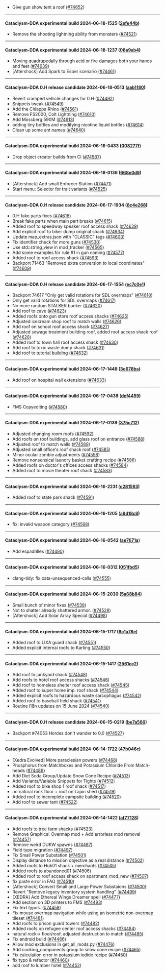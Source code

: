* Give gun show tent a roof ([#74652](https://github.com/CleverRaven/Cataclysm-DDA/pull/74652))

---

#### Cataclysm-DDA experimental build 2024-06-18-1525 ([2efe44b](https://github.com/CleverRaven/Cataclysm-DDA/releases/tag/cdda-experimental-2024-06-18-1525))

* Remove the shooting lightning ability from monsters ([#74521](https://github.com/CleverRaven/Cataclysm-DDA/pull/74521))

---

#### Cataclysm-DDA experimental build 2024-06-18-1237 ([08a9ab4](https://github.com/CleverRaven/Cataclysm-DDA/releases/tag/cdda-experimental-2024-06-18-1237))

* Moving quadrupedally through acid or fire damages both your hands and feet ([#74639](https://github.com/CleverRaven/Cataclysm-DDA/pull/74639))
* [Aftershock] Add Spark to Esper scenario ([#74461](https://github.com/CleverRaven/Cataclysm-DDA/pull/74461))

---

#### Cataclysm-DDA 0.H release candidate 2024-06-18-0513 ([aab1180](https://github.com/CleverRaven/Cataclysm-DDA/releases/tag/cdda-0.H-2024-06-18-0513))

* Revert cramped vehicle changes for 0.H ([#74492](https://github.com/CleverRaven/Cataclysm-DDA/pull/74492))
* Snippets tweak ([#74549](https://github.com/CleverRaven/Cataclysm-DDA/pull/74549))
* Add the Chiappa Rhino ([#74561](https://github.com/CleverRaven/Cataclysm-DDA/pull/74561))
* Remove FS2000, Colt Lightning  ([#74610](https://github.com/CleverRaven/Cataclysm-DDA/pull/74610))
* Add Mossberg 590M ([#74613](https://github.com/CleverRaven/Cataclysm-DDA/pull/74613))
* adding tiny bottles and modifying nicotine liquid bottles ([#74614](https://github.com/CleverRaven/Cataclysm-DDA/pull/74614))
* Clean up some ant names ([#74640](https://github.com/CleverRaven/Cataclysm-DDA/pull/74640))

---

#### Cataclysm-DDA experimental build 2024-06-18-0433 ([008277f](https://github.com/CleverRaven/Cataclysm-DDA/releases/tag/cdda-experimental-2024-06-18-0433))

* Drop object creator builds from CI ([#74587](https://github.com/CleverRaven/Cataclysm-DDA/pull/74587))

---

#### Cataclysm-DDA experimental build 2024-06-18-0136 ([668e0d9](https://github.com/CleverRaven/Cataclysm-DDA/releases/tag/cdda-experimental-2024-06-18-0136))

* [Aftershock] Add small Enforcer Station ([#74471](https://github.com/CleverRaven/Cataclysm-DDA/pull/74471))
* Start menu: Selector for trait variants ([#74525](https://github.com/CleverRaven/Cataclysm-DDA/pull/74525))

---

#### Cataclysm-DDA 0.H release candidate 2024-06-17-1934 ([8c4e268](https://github.com/CleverRaven/Cataclysm-DDA/releases/tag/cdda-0.H-2024-06-17-1934))

* 0.H fake parts fixes ([#74616](https://github.com/CleverRaven/Cataclysm-DDA/pull/74616))
* Break fake parts when main part breaks ([#74615](https://github.com/CleverRaven/Cataclysm-DDA/pull/74615))
* Added roof to speedway speaker roof access shack ([#74629](https://github.com/CleverRaven/Cataclysm-DDA/pull/74629))
* Add explicit roof to biker dump original shack ([#74634](https://github.com/CleverRaven/Cataclysm-DDA/pull/74634))
* Update map_extras.json with "CLASSIC" tags ([#74603](https://github.com/CleverRaven/Cataclysm-DDA/pull/74603))
* Fix identifier check for more guns ([#74530](https://github.com/CleverRaven/Cataclysm-DDA/pull/74530))
* Use std::string_view in mod_tracker ([#74565](https://github.com/CleverRaven/Cataclysm-DDA/pull/74565))
* Add some examples for rule #1 in gun naming ([#74577](https://github.com/CleverRaven/Cataclysm-DDA/pull/74577))
* Added roof to roof access shack ([#74593](https://github.com/CleverRaven/Cataclysm-DDA/pull/74593))
* Backport 71463 "Removed extra conversion to local coordinates" ([#74609](https://github.com/CleverRaven/Cataclysm-DDA/pull/74609))

---

#### Cataclysm-DDA 0.H release candidate 2024-06-17-1554 ([ec7c0e1](https://github.com/CleverRaven/Cataclysm-DDA/releases/tag/cdda-0.H-2024-06-17-1554))

* Backport 74617 "Only get valid rotations for SDL overmaps" ([#74618](https://github.com/CleverRaven/Cataclysm-DDA/pull/74618))
* Only get valid rotations for SDL overmaps ([#74617](https://github.com/CleverRaven/Cataclysm-DDA/pull/74617))
* No more random STALKER bunker ([#74620](https://github.com/CleverRaven/Cataclysm-DDA/pull/74620))
* Add roof to cave ([#74623](https://github.com/CleverRaven/Cataclysm-DDA/pull/74623))
* Added roofs onto gun store roof access shacks ([#74625](https://github.com/CleverRaven/Cataclysm-DDA/pull/74625))
* Adjusted icecream shop roof to match walls ([#74626](https://github.com/CleverRaven/Cataclysm-DDA/pull/74626))
* Add roof on school roof access shack ([#74627](https://github.com/CleverRaven/Cataclysm-DDA/pull/74627))
* Adjusted sewage treatment building roof, added roof access shack roof ([#74628](https://github.com/CleverRaven/Cataclysm-DDA/pull/74628))
* Added roof to town hall roof access shack ([#74630](https://github.com/CleverRaven/Cataclysm-DDA/pull/74630))
* Add roof to toxic waste dump shack ([#74631](https://github.com/CleverRaven/Cataclysm-DDA/pull/74631))
* Add roof to tutorial building ([#74632](https://github.com/CleverRaven/Cataclysm-DDA/pull/74632))

---

#### Cataclysm-DDA experimental build 2024-06-17-1448 ([3e678ba](https://github.com/CleverRaven/Cataclysm-DDA/releases/tag/cdda-experimental-2024-06-17-1448))

* Add roof on hospital wall extensions ([#74633](https://github.com/CleverRaven/Cataclysm-DDA/pull/74633))

---

#### Cataclysm-DDA experimental build 2024-06-17-0438 ([def4459](https://github.com/CleverRaven/Cataclysm-DDA/releases/tag/cdda-experimental-2024-06-17-0438))

* FMS Copyediting ([#74580](https://github.com/CleverRaven/Cataclysm-DDA/pull/74580))

---

#### Cataclysm-DDA experimental build 2024-06-17-0139 ([375c712](https://github.com/CleverRaven/Cataclysm-DDA/releases/tag/cdda-experimental-2024-06-17-0139))

* Adjusted changing room roofs ([#74592](https://github.com/CleverRaven/Cataclysm-DDA/pull/74592))
* Add roofs on roof buildings, add glass roof on entrance ([#74588](https://github.com/CleverRaven/Cataclysm-DDA/pull/74588))
* Adjusted roof to match walls ([#74589](https://github.com/CleverRaven/Cataclysm-DDA/pull/74589))
* Adjusted small office's roof shack roof ([#74585](https://github.com/CleverRaven/Cataclysm-DDA/pull/74585))
* Minor ocular zombie adjustments ([#74558](https://github.com/CleverRaven/Cataclysm-DDA/pull/74558))
* Remove nonsensical laundry basket crafting recipe ([#74586](https://github.com/CleverRaven/Cataclysm-DDA/pull/74586))
* Added roofs on doctor's offices access shacks ([#74584](https://github.com/CleverRaven/Cataclysm-DDA/pull/74584))
* Added roof to movie theater roof shack ([#74583](https://github.com/CleverRaven/Cataclysm-DDA/pull/74583))

---

#### Cataclysm-DDA experimental build 2024-06-16-2231 ([c281593](https://github.com/CleverRaven/Cataclysm-DDA/releases/tag/cdda-experimental-2024-06-16-2231))

* Added roof to state park shack ([#74591](https://github.com/CleverRaven/Cataclysm-DDA/pull/74591))

---

#### Cataclysm-DDA experimental build 2024-06-16-1205 ([a9d18c8](https://github.com/CleverRaven/Cataclysm-DDA/releases/tag/cdda-experimental-2024-06-16-1205))

* fix: invalid weapon category ([#74568](https://github.com/CleverRaven/Cataclysm-DDA/pull/74568))

---

#### Cataclysm-DDA experimental build 2024-06-16-0542 ([ae7671a](https://github.com/CleverRaven/Cataclysm-DDA/releases/tag/cdda-experimental-2024-06-16-0542))

* Add espadrilles ([#74490](https://github.com/CleverRaven/Cataclysm-DDA/pull/74490))

---

#### Cataclysm-DDA experimental build 2024-06-16-0312 ([051fbd5](https://github.com/CleverRaven/Cataclysm-DDA/releases/tag/cdda-experimental-2024-06-16-0312))

* clang-tidy: fix cata-unsequenced-calls ([#74555](https://github.com/CleverRaven/Cataclysm-DDA/pull/74555))

---

#### Cataclysm-DDA experimental build 2024-06-15-2030 ([5a68b84](https://github.com/CleverRaven/Cataclysm-DDA/releases/tag/cdda-experimental-2024-06-15-2030))

* Small bunch of minor fixes ([#74538](https://github.com/CleverRaven/Cataclysm-DDA/pull/74538))
* Not to shatter already shattered armor. ([#74528](https://github.com/CleverRaven/Cataclysm-DDA/pull/74528))
* [Aftershock] Add Solar Array Special ([#74498](https://github.com/CleverRaven/Cataclysm-DDA/pull/74498))

---

#### Cataclysm-DDA experimental build 2024-06-15-1717 ([8c1a78e](https://github.com/CleverRaven/Cataclysm-DDA/releases/tag/cdda-experimental-2024-06-15-1717))

* Added roof to LIXA guard shack ([#74551](https://github.com/CleverRaven/Cataclysm-DDA/pull/74551))
* Added explicit internal roofs to Karting ([#74550](https://github.com/CleverRaven/Cataclysm-DDA/pull/74550))

---

#### Cataclysm-DDA experimental build 2024-06-15-1417 ([2561cc2](https://github.com/CleverRaven/Cataclysm-DDA/releases/tag/cdda-experimental-2024-06-15-1417))

* Add roof to junkyard shack ([#74548](https://github.com/CleverRaven/Cataclysm-DDA/pull/74548))
* Add roofs to hotel roof access shacks ([#74546](https://github.com/CleverRaven/Cataclysm-DDA/pull/74546))
* Add roof to homeless shelter roof access shack ([#74545](https://github.com/CleverRaven/Cataclysm-DDA/pull/74545))
* Added roof to super home imp. roof shack ([#74544](https://github.com/CleverRaven/Cataclysm-DDA/pull/74544))
* Added explicit roofs to hazardous waste sarcophagus ([#74542](https://github.com/CleverRaven/Cataclysm-DDA/pull/74542))
* Added roof to baseball field shack ([#74541](https://github.com/CleverRaven/Cataclysm-DDA/pull/74541))
* Routine i18n updates on 15 June 2024 ([#74540](https://github.com/CleverRaven/Cataclysm-DDA/pull/74540))

---

#### Cataclysm-DDA 0.H release candidate 2024-06-15-0219 ([be7a566](https://github.com/CleverRaven/Cataclysm-DDA/releases/tag/cdda-0.H-2024-06-15-0219))

* Backport #74053 Hordes don't wander to 0,0 ([#74527](https://github.com/CleverRaven/Cataclysm-DDA/pull/74527))

---

#### Cataclysm-DDA experimental build 2024-06-14-1722 ([47b046c](https://github.com/CleverRaven/Cataclysm-DDA/releases/tag/cdda-experimental-2024-06-14-1722))

* [Xedra Evolved] More paraclesian powers ([#74468](https://github.com/CleverRaven/Cataclysm-DDA/pull/74468))
* Phosphorus from Matchboxes and Potassium Chloride From Match-heads ([#74489](https://github.com/CleverRaven/Cataclysm-DDA/pull/74489))
* Add Diet Soda Group/Update Snow Cone Recipe ([#74513](https://github.com/CleverRaven/Cataclysm-DDA/pull/74513))
* Add Variants/Variable Snippets for Tights ([#74512](https://github.com/CleverRaven/Cataclysm-DDA/pull/74512))
* Added roof to bike shop 1 roof shack ([#74517](https://github.com/CleverRaven/Cataclysm-DDA/pull/74517))
* no natural rock floor + roof on Lapin shed ([#74519](https://github.com/CleverRaven/Cataclysm-DDA/pull/74519))
* Added roof to incomplete campsite building ([#74520](https://github.com/CleverRaven/Cataclysm-DDA/pull/74520))
* Add roof to sewer tent ([#74522](https://github.com/CleverRaven/Cataclysm-DDA/pull/74522))

---

#### Cataclysm-DDA experimental build 2024-06-14-1422 ([af77128](https://github.com/CleverRaven/Cataclysm-DDA/releases/tag/cdda-experimental-2024-06-14-1422))

* Add roofs to tree farm shacks ([#74523](https://github.com/CleverRaven/Cataclysm-DDA/pull/74523))
* Remove Graphical_Overmap mod + Add errorless mod removal ([#74457](https://github.com/CleverRaven/Cataclysm-DDA/pull/74457))
* Remove weird DUKW spawns ([#74467](https://github.com/CleverRaven/Cataclysm-DDA/pull/74467))
* Field type migration ([#74497](https://github.com/CleverRaven/Cataclysm-DDA/pull/74497))
* Fix Small Power Substation ([#74501](https://github.com/CleverRaven/Cataclysm-DDA/pull/74501))
* Display distance to mission objective as a real distance ([#74502](https://github.com/CleverRaven/Cataclysm-DDA/pull/74502))
* Added roofs to Hub01 shack + merchants ([#74505](https://github.com/CleverRaven/Cataclysm-DDA/pull/74505))
* Added roofs to abandoned01 ([#74506](https://github.com/CleverRaven/Cataclysm-DDA/pull/74506))
* Added roof to roof access shack on apartment_mod_new ([#74507](https://github.com/CleverRaven/Cataclysm-DDA/pull/74507))
* fix paste error in FAQ ([#74510](https://github.com/CleverRaven/Cataclysm-DDA/pull/74510))
* [Aftershock] Convert Small and Large Power Substaions ([#74500](https://github.com/CleverRaven/Cataclysm-DDA/pull/74500))
* Revert "Remove legacy inventory system handling" ([#74499](https://github.com/CleverRaven/Cataclysm-DDA/pull/74499))
* [XEDRA] Add Ethereal Wings Dreamer spell ([#74477](https://github.com/CleverRaven/Cataclysm-DDA/pull/74477))
* Add section on 3D printers to FMS ([#74493](https://github.com/CleverRaven/Cataclysm-DDA/pull/74493))
* Fix text typos. ([#74458](https://github.com/CleverRaven/Cataclysm-DDA/pull/74458))
* Fix mouse overmap navigation while using an isometric non-overmap tileset ([#74481](https://github.com/CleverRaven/Cataclysm-DDA/pull/74481))
* Add roofs to prison guard towers ([#74482](https://github.com/CleverRaven/Cataclysm-DDA/pull/74482))
* Added roofs on refugee center roof access shacks ([#74484](https://github.com/CleverRaven/Cataclysm-DDA/pull/74484))
* natural rock-> floor/roof, adjusted destruction to match ([#74485](https://github.com/CleverRaven/Cataclysm-DDA/pull/74485))
* Fix android build ([#74486](https://github.com/CleverRaven/Cataclysm-DDA/pull/74486))
* Allow mod exclusions in get_all_mods.py ([#74476](https://github.com/CleverRaven/Cataclysm-DDA/pull/74476))
* Add cooking_components group to snow cone recipe ([#74465](https://github.com/CleverRaven/Cataclysm-DDA/pull/74465))
* Fix calculation error in potassium iodide recipe ([#74450](https://github.com/CleverRaven/Cataclysm-DDA/pull/74450))
* fix typo & refactor ([#74460](https://github.com/CleverRaven/Cataclysm-DDA/pull/74460))
* add roof to lumber hotel ([#74452](https://github.com/CleverRaven/Cataclysm-DDA/pull/74452))
